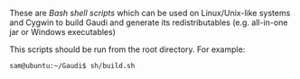 These are *Bash shell scripts* which can be used
on Linux/Unix-like systems and Cygwin 
to build Gaudi and generate its redistributables 
(e.g. all-in-one jar or Windows executables)

This scripts should be run from the root directory.
For example:

`sam@ubuntu:~/Gaudi$ sh/build.sh`

